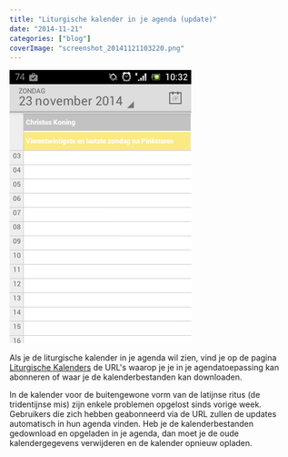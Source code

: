 ```yaml
---
title: "Liturgische kalender in je agenda (update)"
date: "2014-11-21"
categories: ["blog"]
coverImage: "screenshot_20141121103220.png"
---
```


[![Screenshot_2014-11-21-10-32-20](images/screenshot_20141121103220.png?w=200)](/page/liturgische-kalenders/)

Als je de liturgische kalender in je agenda wil zien, vind je op de pagina [Liturgische Kalenders](/page/liturgische-kalenders/ "Liturgische kalenders in je agenda") de URL's waarop je je in je agendatoepassing kan abonneren of waar je de kalenderbestanden kan downloaden.

In de kalender voor de buitengewone vorm van de latijnse ritus (de tridentijnse mis) zijn enkele problemen opgelost sinds vorige week. Gebruikers die zich hebben geabonneerd via de URL zullen de updates automatisch in hun agenda vinden. Heb je de kalenderbestanden gedownload en opgeladen in je agenda, dan moet je de oude kalendergegevens verwijderen en de kalender opnieuw opladen.

